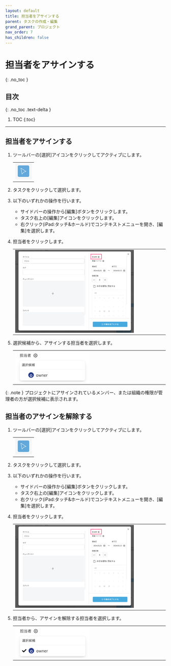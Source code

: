 ```yaml
---
layout: default
title: 担当者をアサインする
parent: タスクの作成・編集
grand_parent: プロジェクト
nav_order: 7
has_children: false
---
```


# 担当者をアサインする
{: .no_toc }

## 目次
{: .no_toc .text-delta }

1. TOC
{:toc}

---

## 担当者をアサインする

1. ツールバーの[選択]アイコンをクリックしてアクティブにします。

   <table><tr><td>
   <img src="../../assets/images/activetool-selection.png" width="52px">
   </td></tr></table>
 
2. タスクをクリックして選択します。
3. 以下のいずれかの操作を行います。
    - サイドバーの操作から[編集]ボタンをクリックします。
    - タスク右上の[編集]アイコンをクリックします。
    - 右クリック(iPad:タッチ&ホールド)でコンテキストメニューを開き、[編集]を選択します。

4. 担当者をクリックします。

   <table><tr><td>
   <img src="../../assets/images/projects/task/assign-users/1.png" width="80%">
   </td></tr></table>

5. 選択候補から、アサインする担当者を選択します。

   <table><tr><td>
   <img src="../../assets/images/projects/task/assign-users/2.png" width="50%">
   </td></tr></table>

{: .note }
プロジェクトにアサインされているメンバー、または組織の権限が管理者の方が選択候補に表示されます。

## 担当者のアサインを解除する

1. ツールバーの[選択]アイコンをクリックしてアクティブにします。

   <table><tr><td>
   <img src="../../assets/images/activetool-selection.png" width="52px">
   </td></tr></table>

2. タスクをクリックして選択します。
3. 以下のいずれかの操作を行います。
    - サイドバーの操作から[編集]ボタンをクリックします。
    - タスク右上の[編集]アイコンをクリックします。
    - 右クリック(iPad:タッチ&ホールド)でコンテキストメニューを開き、[編集]を選択します。

4. 担当者をクリックします。

   <table><tr><td>
   <img src="../../assets/images/projects/task/assign-users/1.png" width="80%">
   </td></tr></table>

5. 担当者から、アサインを解除する担当者を選択します。

   <table><tr><td>
   <img src="../../assets/images/projects/task/assign-users/3.png" width="50%">
   </td></tr></table>
